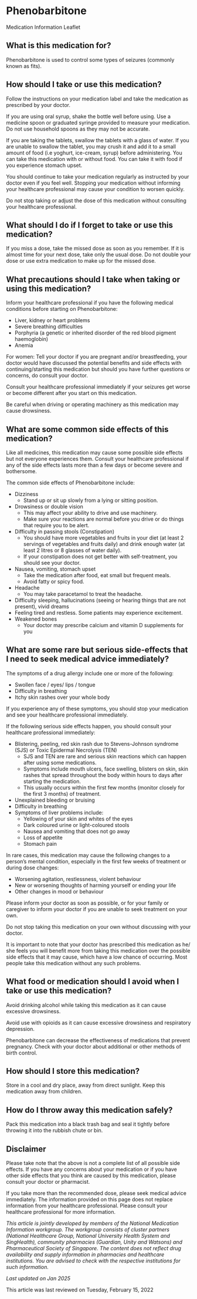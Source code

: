 # Phenobarbitone

Medication Information Leaflet

What is this medication for?
----------------------------

Phenobarbitone is used to control some types of seizures (commonly known as fits).

How should I take or use this medication?
-----------------------------------------

Follow the instructions on your medication label and take the medication as prescribed by your doctor.

If you are using oral syrup, shake the bottle well before using. Use a medicine spoon or graduated syringe provided to measure your medication. Do not use household spoons as they may not be accurate.

If you are taking the tablets, swallow the tablets with a glass of water. If you are unable to swallow the tablet, you may crush it and add it to a small amount of food (i.e yoghurt, ice-cream, syrup) before administering. You can take this medication with or without food. You can take it with food if you experience stomach upset.

You should continue to take your medication regularly as instructed by your doctor even if you feel well. Stopping your medication without informing your healthcare professional may cause your condition to worsen quickly.

Do not stop taking or adjust the dose of this medication without consulting your healthcare professional.

What should I do if I forget to take or use this medication?
------------------------------------------------------------

If you miss a dose, take the missed dose as soon as you remember. If it is almost time for your next dose, take only the usual dose. Do not double your dose or use extra medication to make up for the missed dose.

What precautions should I take when taking or using this medication?
--------------------------------------------------------------------

Inform your healthcare professional if you have the following medical conditions before starting on Phenobarbitone:

* Liver, kidney or heart problems
* Severe breathing difficulties
* Porphyria (a genetic or inherited disorder of the red blood pigment haemoglobin)
* Anemia

For women: Tell your doctor if you are pregnant and/or breastfeeding, your doctor would have discussed the potential benefits and side effects with continuing/starting this medication but should you have further questions or concerns, do consult your doctor.

Consult your healthcare professional immediately if your seizures get worse or become different after you start on this medication.

Be careful when driving or operating machinery as this medication may cause drowsiness.

What are some common side effects of this medication?
-----------------------------------------------------

Like all medicines, this medication may cause some possible side effects but not everyone experiences them. Consult your healthcare professional if any of the side effects lasts more than a few days or become severe and bothersome.

The common side effects of Phenobarbitone include:

* Dizziness
  + Stand up or sit up slowly from a lying or sitting position.
* Drowsiness or double vision
  + This may affect your ability to drive and use machinery.
  + Make sure your reactions are normal before you drive or do things that require you to be alert.
* Difficulty in passing stools (Constipation)
  + You should have more vegetables and fruits in your diet (at least 2 servings of vegetables and fruits daily) and drink enough water (at least 2 litres or 8 glasses of water daily).
  + If your constipation does not get better with self-treatment, you should see your doctor.
* Nausea, vomiting, stomach upset
  + Take the medication after food, eat small but frequent meals.
  + Avoid fatty or spicy food.
* Headache
  + You may take paracetamol to treat the headache.
* Difficulty sleeping, hallucinations (seeing or hearing things that are not present), vivid dreams
* Feeling tired and restless. Some patients may experience excitement.
* Weakened bones
  + Your doctor may prescribe calcium and vitamin D supplements for you

What are some rare but serious side-effects that I need to seek medical advice immediately?
-------------------------------------------------------------------------------------------

The symptoms of a drug allergy include one or more of the following:

* Swollen face / eyes/ lips / tongue
* Difficulty in breathing
* Itchy skin rashes over your whole body

If you experience any of these symptoms, you should stop your medication and see your healthcare professional immediately.

If the following serious side effects happen, you should consult your healthcare professional immediately:

* Blistering, peeling, red skin rash due to Stevens-Johnson syndrome (SJS) or Toxic Epidermal Necrolysis (TEN)
  + SJS and TEN are rare and serious skin reactions which can happen after using some medications.
  + Symptoms include mouth ulcers, face swelling, blisters on skin, skin rashes that spread throughout the body within hours to days after starting the medication.
  + This usually occurs within the first few months (monitor closely for the first 3 months) of treatment.
* Unexplained bleeding or bruising
* Difficulty in breathing
* Symptoms of liver problems include:
  + Yellowing of your skin and whites of the eyes
  + Dark coloured urine or light-coloured stools
  + Nausea and vomiting that does not go away
  + Loss of appetite
  + Stomach pain

In rare cases, this medication may cause the following changes to a person’s mental condition, especially in the first few weeks of treatment or during dose changes:

* Worsening agitation, restlessness, violent behaviour
* New or worsening thoughts of harming yourself or ending your life
* Other changes in mood or behaviour

Please inform your doctor as soon as possible, or for your family or caregiver to inform your doctor if you are unable to seek treatment on your own.

Do not stop taking this medication on your own without discussing with your doctor.

It is important to note that your doctor has prescribed this medication as he/ she feels you will benefit more from taking this medication over the possible side effects that it may cause, which have a low chance of occurring. Most people take this medication without any such problems.

What food or medication should I avoid when I take or use this medication?
--------------------------------------------------------------------------

Avoid drinking alcohol while taking this medication as it can cause excessive drowsiness.

Avoid use with opioids as it can cause excessive drowsiness and respiratory depression.

Phenobarbitone can decrease the effectiveness of medications that prevent pregnancy. Check with your doctor about additional or other methods of birth control.

How should I store this medication?
-----------------------------------

Store in a cool and dry place, away from direct sunlight. Keep this medication away from children.

How do I throw away this medication safely?
-------------------------------------------

Pack this medication into a black trash bag and seal it tightly before throwing it into the rubbish chute or bin.

  

Disclaimer
----------

Please take note that the above is not a complete list of all possible side effects. If you have any concerns about your medication or if you have other side effects that you think are caused by this medication, please consult your doctor or pharmacist.

If you take more than the recommended dose, please seek medical advice immediately. The information provided on this page does not replace information from your healthcare professional. Please consult your healthcare professional for more information.

*This article is jointly developed by members of the National Medication Information workgroup. The workgroup consists of cluster partners (National Healthcare Group, National University Health System and SingHealth), community pharmacies (Guardian, Unity and Watsons) and Pharmaceutical Society of Singapore. The content does not reflect drug availability and supply information in pharmacies and healthcare institutions. You are advised to check with the respective institutions for such information.*

*Last updated on Jan 2025*

This article was last reviewed on
Tuesday, February 15, 2022